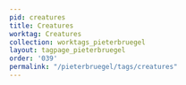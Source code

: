 ```yaml
---
pid: creatures
title: Creatures
worktag: Creatures
collection: worktags_pieterbruegel
layout: tagpage_pieterbruegel
order: '039'
permalink: "/pieterbruegel/tags/creatures"
---
```


